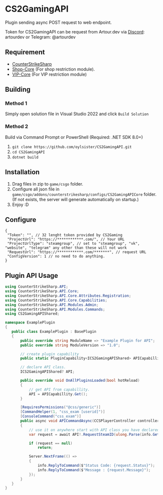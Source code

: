 # CS2GamingAPI
 Plugin sending async POST request to web endpoint.

 Token for CS2GamingAPI can be request from Artour.dev via [Discord](https://discord.com/users/795401139503235074): artourdev or Telegram: @artourdev
 
 ## Requirement
 - [CounterStrikeSharp](https://github.com/roflmuffin/CounterStrikeSharp/)
 - [Shop-Core](https://github.com/Ganter1234/Shop-Core) (For shop restriction module).
 - [VIP-Core](https://github.com/partiusfabaa/cs2-VIPCore) (For VIP restriction module)

 ## Building
 ### Method 1
 Simply open solution file in Visual Studio 2022 and click ``Build Solution``

 ### Method 2
 Build via Command Prompt or PowerShell (Required: .NET SDK 8.0+)
 1. ``git clone https://github.com/oylsister/CS2GamingAPI.git``
 2. ``cd CS2GamingAPI``
 3. ``dotnet build``

 ## Installation
 1. Drag files in zip to ``game/csgo`` folder.
 2. Configure all json file in ``game/csgo/addons/counterstrikesharp/configs/CS2GamingAPICore`` folder. (If not exists, the server will generate automatically on startup.)
 3. Enjoy :D

 ## Configure
 ```jsonc
{
  "Token": "", // 32 lenght token provided by CS2Gaming
  "ProjectUrl": "https://************.com/", // Your URL
  "ProjectUrlType": "steamgroup", // set to "steamgroup", "vk", "website", "telegram" any other than these will not work
  "RequestUrl": "https://************.com/*******", // request URL
  "ConfigVersion": 1 // no need to do anything.
}
 ```

 ## Plugin API Usage
 ```cs
 using CounterStrikeSharp.API;
using CounterStrikeSharp.API.Core;
using CounterStrikeSharp.API.Core.Attributes.Registration;
using CounterStrikeSharp.API.Core.Capabilities;
using CounterStrikeSharp.API.Modules.Admin;
using CounterStrikeSharp.API.Modules.Commands;
using CS2GamingAPIShared;

namespace ExamplePlugin
{
    public class ExamplePlugin : BasePlugin
    {
        public override string ModuleName => "Example Plugin for API";
        public override string ModuleVersion => "1.0";

        // create plugin capability
        public static PluginCapability<ICS2GamingAPIShared> APICapabillity { get; } = new("cs2gamingAPI");

        // declare API class.
        ICS2GamingAPIShared? API;

        public override void OnAllPluginsLoaded(bool hotReload)
        {
            // get API from capabillity.
            API = APICapabillity.Get();
        }

        [RequiresPermissions("@css/generic")]
        [CommandHelper(1, "css_exam [userid]")]
        [ConsoleCommand("css_exam")]
        public async void APICommandAsync(CCSPlayerController controller, CommandInfo info)
        {
            // use it on anywhere start with API class you have declared.
            var request = await API!.RequestSteamID(ulong.Parse(info.GetArg(1)));

            if (request == null)
                return;

            Server.NextFrame(() =>
            {
                info.ReplyToCommand($"Status Code: {request.Status}");
                info.ReplyToCommand($"Message : {request.Message}");
            });
        }
    }
}
 ```
 